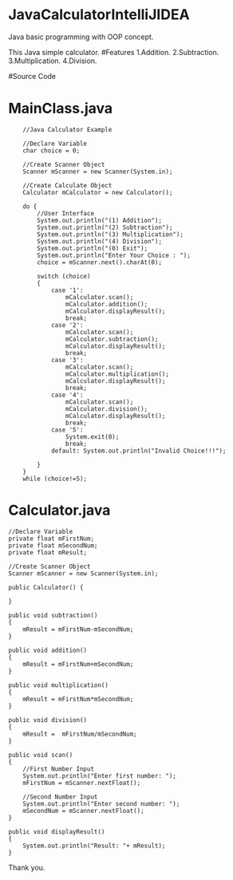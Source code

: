 # JavaCalculatorIntelliJIDEA
Java basic programming with OOP concept.

This Java simple calculator.
#Features
1.Addition.
2.Subtraction.
3.Multiplication.
4.Division.

#Source Code

# MainClass.java


        //Java Calculator Example

        //Declare Variable
        char choice = 0;

        //Create Scanner Object
        Scanner mScanner = new Scanner(System.in);

        //Create Calculate Object
        Calculator mCalculator = new Calculator();

        do {
            //User Interface
            System.out.println("(1) Addition");
            System.out.println("(2) Subtraction");
            System.out.println("(3) Multiplication");
            System.out.println("(4) Division");
            System.out.println("(0) Exit");
            System.out.println("Enter Your Choice : ");
            choice = mScanner.next().charAt(0);

            switch (choice)
            {
                case '1':
                    mCalculator.scan();
                    mCalculator.addition();
                    mCalculator.displayResult();
                    break;
                case '2':
                    mCalculator.scan();
                    mCalculator.subtraction();
                    mCalculator.displayResult();
                    break;
                case '3':
                    mCalculator.scan();
                    mCalculator.multiplication();
                    mCalculator.displayResult();
                    break;
                case '4':
                    mCalculator.scan();
                    mCalculator.division();
                    mCalculator.displayResult();
                    break;
                case '5':
                    System.exit(0);
                    break;
                default: System.out.println("Invalid Choice!!!");

            }
        }
        while (choice!=5);


# Calculator.java


    //Declare Variable
    private float mFirstNum;
    private float mSecondNum;
    private float mResult;

    //Create Scanner Object
    Scanner mScanner = new Scanner(System.in);

    public Calculator() {

    }

    public void subtraction()
    {
        mResult = mFirstNum-mSecondNum;
    }

    public void addition()
    {
        mResult = mFirstNum+mSecondNum;
    }

    public void multiplication()
    {
        mResult = mFirstNum*mSecondNum;
    }

    public void division()
    {
        mResult =  mFirstNum/mSecondNum;
    }

    public void scan()
    {
        //First Number Input
        System.out.println("Enter first number: ");
        mFirstNum = mScanner.nextFloat();

        //Second Number Input
        System.out.println("Enter second number: ");
        mSecondNum = mScanner.nextFloat();
    }

    public void displayResult()
    {
        System.out.println("Result: "+ mResult);
    }

Thank you.
